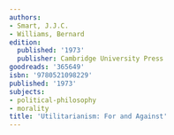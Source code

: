 ```yaml
---
authors:
- Smart, J.J.C.
- Williams, Bernard
edition:
  published: '1973'
  publisher: Cambridge University Press
goodreads: '365649'
isbn: '9780521098229'
published: '1973'
subjects:
- political-philosophy
- morality
title: 'Utilitarianism: For and Against'
---
```


